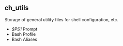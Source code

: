## ch_utils
Storage of general utility files for shell configuration, etc.  
* _$PS1_ Prompt
* Bash Profile
* Bash Aliases
